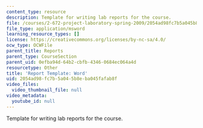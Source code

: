 ```yaml
---
content_type: resource
description: Template for writing lab reports for the course.
file: /courses/2-672-project-laboratory-spring-2009/2054ad98fc7b5a045b8eba045fafab8f_template.doc
file_type: application/msword
learning_resource_types: []
license: https://creativecommons.org/licenses/by-nc-sa/4.0/
ocw_type: OCWFile
parent_title: Reports
parent_type: CourseSection
parent_uid: 0efba94d-64b2-cbfb-4346-0684ec064a4d
resourcetype: Other
title: 'Report Template: Word'
uid: 2054ad98-fc7b-5a04-5b8e-ba045fafab8f
video_files:
  video_thumbnail_file: null
video_metadata:
  youtube_id: null
---
```

Template for writing lab reports for the course.